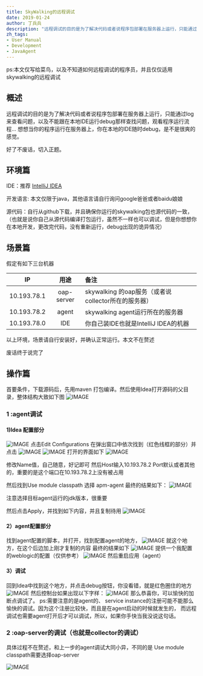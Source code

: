 ```yaml
---
title: SkyWalking的远程调试
date: 2019-01-24
author: 丁兵兵
description: "远程调试的目的是为了解决代码或者说程序包部署在服务器上运行，只能通过log来查看问题，以及不能跟在本地IDE运行debug那样查找问题，观看程序运行流程..."
zh_tags:
- User Manual
- Development
- JavaAgent
---
```


ps:本文仅写给菜鸟，以及不知道如何远程调试的程序员，并且仅仅适用skywalking的远程调试

## 概述

远程调试的目的是为了解决代码或者说程序包部署在服务器上运行，只能通过log来查看问题，以及不能跟在本地IDE运行debug那样查找问题，观看程序运行流程...
想想当你的程序运行在服务器上，你在本地的IDE随时debug，是不是很爽的感觉。


好了不废话，切入正题。

## 环境篇

IDE：推荐 [IntelliJ IDEA](https://www.jetbrains.com/idea/)

开发语言: 本文仅限于java，其他语言请自行询问google爸爸或者baidu娘娘

源代码：自行从github下载，并且确保你运行的skywalking包也源代码的一致，（也就是说你自己从源代码编译打包运行，虽然不一样也可以调试，但是你想想你在本地开发，更改完代码，没有重新运行，debug出现的诡异情况）

## 场景篇

假定有如下三台机器

| IP          |    用途    | 备注                                                |
| ----------- | :--------: | :-------------------------------------------------- |
| 10.193.78.1 | oap-server | skywalking 的oap服务（或者说collector所在的服务器） |
| 10.193.78.2 |   agent    | skywalking agent运行所在的服务器                    |
| 10.193.78.0 |    IDE     | 你自己装IDE也就是IntelliJ IDEA的机器                |

以上环境，场景请自行安装好，并确认正常运行。本文不在赘述

废话终于说完了


## 操作篇

首要条件，下载源码后，先用maven 打包编译。然后使用Idea打开源码的父目录，整体结构大致如下图
![IMAGE](0081Kckwly1gkl4h16jepj30u00ui0wk.jpg)

### 1 :agent调试

 #### 1)Idea 配置部分

 ![IMAGE](0081Kckwly1gkl4gsba9dj32m803k40w.jpg)
 点击Edit Configurations
 在弹出窗口中依次找到（红色线框的部分）并点击
 ![IMAGE](0081Kckwly1gkl4gxw1u0j319s0c8mzm.jpg)
 ![IMAGE](0081Kckwly1gkl4gsox3jj30ek10gadm.jpg)
 打开的界面如下
 ![IMAGE](0081Kckwly1gkl4gt601gj31cp0u0gsh.jpg)

 修改Name值，自己随意，好记即可
 然后Host输入10.193.78.2 Port默认或者其他的，重要的是这个端口在10.193.78.2上没有被占用

 然后找到Use module classpath 选择 apm-agent
 最终的结果如下：
 ![IMAGE](0081Kckwly1gkl4h0pw50j30yu0u0jxk.jpg)

 注意选择目标agent运行的jdk版本，很重要

 然后点击Apply，并找到如下内容，并且复制待用
 ![IMAGE](0081Kckwly1gkl4gytahmj30y50u0wka.jpg)

 #### 2）agent配置部分

找到agent配置的脚本，并打开，找到配置agent的地方，
![IMAGE](0081Kckwly1gkl4h05q0uj30ji016q3a.jpg)
就这个地方，在这个后边加上刚才复制的内容 
最终的结果如下
![IMAGE](0081Kckwly1gkl4gz8kowj31e000uaav.jpg)
提供一个我配置的weblogic的配置（仅供参考）
![IMAGE](0081Kckwly1gkl4gyfw8lj31r6020abk.jpg)
然后重启应用（agent）

#### 3）调试

回到Idea中找到这个地方，并点击debug按钮，你没看错，就是红色圈住的地方
![IMAGE](0081Kckwly1gkl4gun36lj30ew01mmxa.jpg)
然后控制台如果出现以下字样：
![IMAGE](0081Kckwly1gkl4gzq0t3j30y40123z2.jpg)
那么恭喜你，可以愉快的加断点调试了。
ps:需要注意的是agent的、
service instance的注册可能不能那么愉快的调试。因为这个注册比较快，而且是在agent启动的时候就发生的，
而远程调试也需要agent打开后才可以调试，所以，如果你手快当我没说这句话。

### 2 :oap-server的调试（也就是collector的调试）

具体过程不在赘述，和上一步的agent调试大同小异，不同的是
Use module classpath需要选择oap-server

![IMAGE](0081Kckwly1gkl4gxeoh7j319g03amxr.jpg) 

